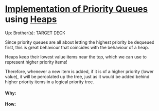 # [Implementation of Priority Queues ](implementation_of_priority_queues_)using [Heaps](heaps)

Up: 
Brother(s):
TARGET DECK

Since priority queues are all about letting the highest priority be dequeued first, this is great behaviour that coincides with the behaviour of a heap. 

Heaps keep their lowest value items near the top, which we can use to represent higher priority items!

Therefore, whenever a new item is added, if it is of a higher priority (lower value), it will be percolated up the tree, just as it would be added behind higher priority items in a logical priority tree.



































#### Why:
#### How:









